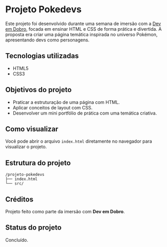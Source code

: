 # Projeto Pokedevs

Este projeto foi desenvolvido durante uma semana de imersão com a [Dev em Dobro](https://www.youtube.com/@devemdobro), focada em ensinar HTML e CSS de forma prática e divertida. A proposta era criar uma página temática inspirada no universo Pokémon, apresentando devs como personagens.

## Tecnologias utilizadas
- HTML5
- CSS3

## Objetivos do projeto
- Praticar a estruturação de uma página com HTML.
- Aplicar conceitos de layout com CSS.
- Desenvolver um mini portfólio de prática com uma temática criativa.

## Como visualizar
Você pode abrir o arquivo `index.html` diretamente no navegador para visualizar o projeto.

## Estrutura do projeto
```
/projeto-pokedevs  
├── index.html  
└── src/
```

## Créditos
Projeto feito como parte da imersão com **Dev em Dobro**.

## Status do projeto
Concluído.
